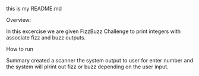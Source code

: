 this is my README.md

Overview:

In this excercise we are given FizzBuzz Challenge to print integers with associate fizz and buzz outputs.

How to run


Summary
created a scanner the system output to user for enter number and the system will plrint out fizz or buzz depending on the user input.
